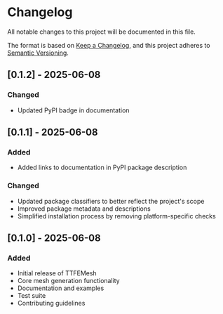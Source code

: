 # Changelog

All notable changes to this project will be documented in this file.

The format is based on [Keep a Changelog](https://keepachangelog.com/en/1.0.0/),
and this project adheres to [Semantic Versioning](https://semver.org/spec/v2.0.0.html).

## [0.1.2] - 2025-06-08

### Changed
- Updated PyPI badge in documentation

## [0.1.1] - 2025-06-08

### Added
- Added links to documentation in PyPI package description

### Changed
- Updated package classifiers to better reflect the project's scope
- Improved package metadata and descriptions
- Simplified installation process by removing platform-specific checks

## [0.1.0] - 2025-06-08

### Added
- Initial release of TTFEMesh
- Core mesh generation functionality
- Documentation and examples
- Test suite
- Contributing guidelines 